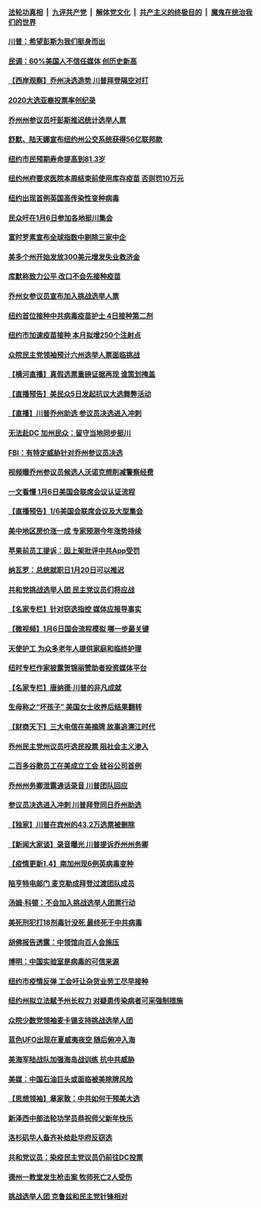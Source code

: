 ####  [法轮功真相](../../../../basic/blob/master/README.md?t=01051931) &nbsp;|&nbsp; [九评共产党](../../../../9ping.md/blob/master/README.md?t=01051931) &nbsp;|&nbsp; [解体党文化](../../../../jtdwh.md/blob/master/README.md?t=01051931)  &nbsp;|&nbsp; [共产主义的终极目的](../../../../gczydzjmd.md/blob/master/README.md?t=01051931) &nbsp;|&nbsp; [魔鬼在统治我们的世界](../../../../mgztzwmdsj.md/blob/master/README.md?t=01051931) 

#### [川普：希望彭斯为我们挺身而出](../pages/nsc412/n12667958.md?t=01051931) 

#### [民调：60%美国人不信任媒体 创历史新高](../pages/nsc412/n12667859.md?t=01051931) 

#### [【西岸观察】乔州决选造势 川普拜登隔空对打](../pages/nsc412/n12667449.md?t=01051931) 

#### [2020大选亚裔投票率创纪录](../pages/nsc412/n12667457.md?t=01051931) 

#### [乔州州参议员吁彭斯推迟统计选举人票](../pages/nsc412/n12667508.md?t=01051931) 

#### [舒默、陆天娜宣布纽约州公交系统获得56亿联邦款](../pages/nsc412/n12667330.md?t=01051931) 

#### [纽约市民预期寿命提高到81.3岁](../pages/nsc412/n12667319.md?t=01051931) 

#### [纽约州府要求医院本周结束前使用库存疫苗 否则罚10万元](../pages/nsc412/n12667465.md?t=01051931) 

#### [纽约出现首例英国高传染性变种病毒](../pages/nsc412/n12667463.md?t=01051931) 

#### [民众吁在1月6日参加各地挺川集会](../pages/nsc412/n12667532.md?t=01051931) 

#### [富时罗素宣布全球指数中剔除三家中企](../pages/nsc412/n12667285.md?t=01051931) 

#### [美多个州开始发放300美元增发失业救济金](../pages/nsc412/n12667161.md?t=01051931) 

#### [库默称致力公平 改口不会先接种疫苗](../pages/nsc412/n12666548.md?t=01051931) 

#### [乔州女参议员宣布加入挑战选举人票](../pages/nsc412/n12667125.md?t=01051931) 

#### [纽约首位接种中共病毒疫苗护士 4日接种第二剂](../pages/nsc412/n12666573.md?t=01051931) 

#### [纽约市加速疫苗接种 本月拟增250个注射点](../pages/nsc412/n12666626.md?t=01051931) 

#### [众院民主党领袖预计六州选举人票面临挑战](../pages/nsc412/n12666705.md?t=01051931) 

#### [【横河直播】真假选票重磅证据再现 谁策划掩盖](../pages/nsc412/n12666906.md?t=01051931) 

#### [【直播预告】美民众5日发起抗议大选舞弊活动](../pages/nsc412/n12666213.md?t=01051931) 

#### [【直播】川普乔州助选 参议员决选进入冲刺](../pages/nsc412/n12662574.md?t=01051931) 

#### [无法赴DC 加州民众：留守当地同步挺川](../pages/nsc412/n12666790.md?t=01051931) 

#### [FBI：有特定威胁针对乔州参议员决选](../pages/nsc412/n12666772.md?t=01051931) 

#### [视频曝乔州参议员候选人沃诺克想削减警察经费](../pages/nsc412/n12666716.md?t=01051931) 

#### [一文看懂 1月6日美国会联席会议认证流程](../pages/nsc412/n12666672.md?t=01051931) 

#### [【直播预告】1/6美国会联席会议及大型集会](../pages/nsc412/n12664729.md?t=01051931) 

#### [美中地区房价涨一成 专家预测今年涨势持续](../pages/nsc412/n12666351.md?t=01051931) 

#### [苹果前员工提诉：因上架批评中共App受罚](../pages/nsc412/n12666485.md?t=01051931) 

#### [纳瓦罗：总统就职日1月20日可以推迟](../pages/nsc412/n12666440.md?t=01051931) 

#### [共和党挑战选举人团 民主党议员们将应战](../pages/nsc412/n12666480.md?t=01051931) 

#### [【名家专栏】针对窃选指控 媒体应报导事实](../pages/nsc412/n12665985.md?t=01051931) 

#### [【微视频】1月6日国会流程模拟 哪一步最关键](../pages/nsc412/n12666050.md?t=01051931) 

#### [天使护工 为众多老年人提供家庭和临终护理](../pages/nsc412/n12665888.md?t=01051931) 

#### [纽时专栏作家披露贺锦丽赞助者投资媒体平台](../pages/nsc412/n12666439.md?t=01051931) 

#### [【名家专栏】唐纳德‧川普的非凡成就](../pages/nsc412/n12665931.md?t=01051931) 

#### [生母称之“坏孩子” 美国女士收养后结果翻转](../pages/nsc412/n12665921.md?t=01051931) 

#### [【财商天下】三大电信在美摘牌 故事追溯江时代](../pages/nsc412/n12666384.md?t=01051931) 

#### [乔州民主党州议员吁选民投票 阻社会主义渗入](../pages/nsc412/n12666275.md?t=01051931) 

#### [二百多谷歌员工在美成立工会 硅谷公司首例](../pages/nsc412/n12666199.md?t=01051931) 

#### [乔州州务卿泄露通话录音 川普团队回应](../pages/nsc412/n12666124.md?t=01051931) 

#### [参议员决选进入冲刺 川普拜登同日乔州助选](../pages/nsc412/n12666198.md?t=01051931) 

#### [【独家】川普在宾州的43.2万选票被删除](../pages/nsc412/n12666220.md?t=01051931) 

#### [【新闻大家谈】录音曝光 川普提诉乔州州务卿](../pages/nsc412/n12666084.md?t=01051931) 

#### [【疫情更新1.4】南加州现6例英病毒变种](../pages/nsc412/n12665675.md?t=01051931) 

#### [陷亨特电邮门 麦克勒成拜登过渡团队成员](../pages/nsc412/n12665814.md?t=01051931) 

#### [汤姆·科顿：不会加入挑战选举人团票行动](../pages/nsc412/n12665526.md?t=01051931) 

#### [美死刑犯打18剂毒针没死 最终死于中共病毒](../pages/nsc412/n12665511.md?t=01051931) 

#### [胡佛报告透露：中领馆向百人会施压](../pages/nsc412/n12665009.md?t=01051931) 

#### [博明：中国实验室是病毒的可信来源](../pages/nsc412/n12664977.md?t=01051931) 

#### [纽约市疫情反弹 工会吁让杂货业劳工尽早接种](../pages/nsc412/n12664984.md?t=01051931) 

#### [纽约州拟立法赋予州长权力  对疑患传染病者可采强制措施](../pages/nsc412/n12664982.md?t=01051931) 

#### [众院少数党领袖麦卡锡支持挑战选举人团](../pages/nsc412/n12665055.md?t=01051931) 

#### [蓝色UFO出现在夏威夷夜空 随后俯冲入海](../pages/nsc412/n12665017.md?t=01051931) 

#### [美海军陆战队加强海岛战训练 抗中共威胁](../pages/nsc412/n12664583.md?t=01051931) 

#### [美媒：中国石油巨头或面临被美除牌风险](../pages/nsc412/n12664857.md?t=01051931) 

#### [【思想领袖】章家敦：中共如何干预美大选](../pages/nsc412/n12632488.md?t=01051931) 

#### [新泽西中部法轮功学员恭祝师父新年快乐](../pages/nsc412/n12664490.md?t=01051931) 

#### [洛杉矶华人备齐补给赴华府反窃选](../pages/nsc412/n12664772.md?t=01051931) 

#### [共和党议员：染疫民主党议员仍前往DC投票](../pages/nsc412/n12664707.md?t=01051931) 

#### [德州一教堂发生枪击案 牧师死亡2人受伤](../pages/nsc412/n12664456.md?t=01051931) 

#### [挑战选举人团 克鲁兹和民主党针锋相对](../pages/nsc412/n12664571.md?t=01051931) 

